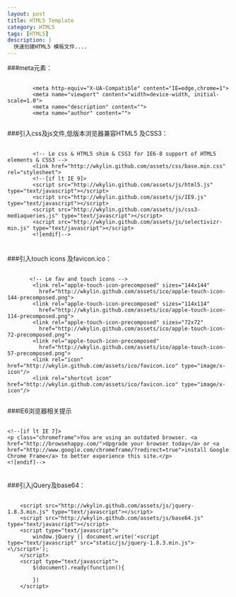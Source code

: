 ```yaml
---
layout: post
title: HTML5 Template
category: HTML5
tags: [HTML5]
description: |
  快速创建HTML5 模板文件....
---
```


###meta元素：

<pre>
    <code>
	    &lt;meta http-equiv="X-UA-Compatible" content="IE=edge,chrome=1"&gt;
	    &lt;meta name="viewport" content="width=device-width, initial-scale=1.0"&gt;
	    &lt;meta name="description" content=""&gt;
	    &lt;meta name="author" content=""&gt;
    </code>
</pre>

###引入css及js文件,低版本浏览器兼容HTML5 及CSS3：

<pre>
    <code>
	    &lt;!-- Le css &amp; HTML5 shim &amp; CSS3 for IE6-8 support of HTML5 elements &amp; CSS3 --&gt;
	    &lt;link href="http://wkylin.github.com/assets/css/base.min.css" rel="stylesheet"&gt;
	    &lt;!--[if lt IE 9]&gt;
	    &lt;script src="http://wkylin.github.com/assets/js/html5.js" type="text/javascript"&gt;&lt;/script&gt;
	    &lt;script src="http://wkylin.github.com/assets/js/IE9.js" type="text/javascript"&gt;&lt;/script&gt;
	    &lt;script src="http://wkylin.github.com/assets/js/css3-mediaqueries.js" type="text/javascript"&gt;&lt;/script&gt;
	    &lt;script src="http://wkylin.github.com/assets/js/selectivizr-min.js" type="text/javascript"&gt;&lt;/script&gt;
	    &lt;![endif]--&gt;
    </code>
</pre>

###
###引入touch icons 及favicon.ico：
<pre>
    <code>
	   &lt;!-- Le fav and touch icons --&gt;
	    &lt;link rel="apple-touch-icon-precomposed" sizes="144x144"
		  href="http://wkylin.github.com/assets/ico/apple-touch-icon-144-precomposed.png"&gt;
	    &lt;link rel="apple-touch-icon-precomposed" sizes="114x114"
		  href="http://wkylin.github.com/assets/ico/apple-touch-icon-114-precomposed.png"&gt;
	    &lt;link rel="apple-touch-icon-precomposed" sizes="72x72"
		  href="http://wkylin.github.com/assets/ico/apple-touch-icon-72-precomposed.png"&gt;
	    &lt;link rel="apple-touch-icon-precomposed"
		  href="http://wkylin.github.com/assets/ico/apple-touch-icon-57-precomposed.png"&gt;
	    &lt;link rel="icon" href="http://wkylin.github.com/assets/ico/favicon.ico" type="image/x-icon"/&gt;
	    &lt;link rel="shortcut icon" href="http://wkylin.github.com/assets/ico/favicon.ico" type="image/x-icon"/&gt;
    </code>
</pre>

###IE6浏览器相关提示
<pre>
    <code>
&lt;!--[if lt IE 7]&gt;
&lt;p class="chromeframe"&gt;You are using an outdated browser. &lt;a href="http://browsehappy.com/"&gt;Upgrade your browser today&lt;/a&gt; or &lt;a href="http://www.google.com/chromeframe/?redirect=true"&gt;install Google Chrome Frame&lt;/a&gt; to better experience this site.&lt;/p&gt;
&lt;![endif]--&gt;
    </code>
</pre>
####
###引入jQuery及base64：

<pre>
    <code>
	&lt;script src="http://wkylin.github.com/assets/js/jquery-1.8.3.min.js" type="text/javascript"&gt;&lt;/script&gt;
	&lt;script src="http://wkylin.github.com/assets/js/base64.js" type="text/javascript"&gt;&lt;/script&gt;
	&lt;script type="text/javascript"&gt;
	    window.jQuery || document.write('&lt;script type="text/javascript" src="static/js/jquery-1.8.3.min.js"&gt;&lt;\/script&gt;');
	&lt;/script&gt;
	&lt;script type="text/javascript"&gt;
	    $(document).ready(function(){
	    
	    })
	&lt;/script&gt;
    </code>
</pre>


